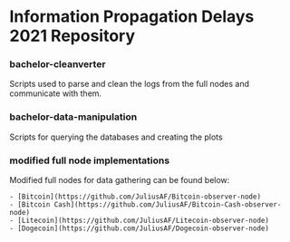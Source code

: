 # Information Propagation Delays 2021 Repository

### bachelor-cleanverter 
Scripts used to parse and clean the logs from the full nodes and communicate with them.

### bachelor-data-manipulation
Scripts for querying the databases and creating the plots

### modified full node implementations
Modified full nodes for data gathering can be found below:

	- [Bitcoin](https://github.com/JuliusAF/Bitcoin-observer-node)
	- [Bitcoin Cash](https://github.com/JuliusAF/Bitcoin-Cash-observer-node)
	- [Litecoin](https://github.com/JuliusAF/Litecoin-observer-node)
	- [Dogecoin](https://github.com/JuliusAF/Dogecoin-observer-node)

